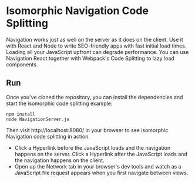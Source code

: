 # Isomorphic Navigation Code Splitting
Navigation works just as well on the server as it does on the client. Use it with React and Node to write SEO-friendly apps with fast initial load times. Loading all your JavaScript upfront can degrade performance. You can use Navigation React together with Webpack's Code Splitting to lazy load components. 

## Run
Once you've cloned the repository, you can install the dependencies and start the isomorphic code splitting example:

    npm install
    node NavigationServer.js
	
Then visit http://localhost:8080/ in your browser to see isomorphic Navigation code splitting in action.
* Click a Hyperlink before the JavaScript loads and the navigation happens on the server. Click a Hyperlink after the JavaScript loads and the navigation happens on the client. 
* Open up the Network tab in your browser's dev tools and watch as a JavaScript file request appears when you first navigate between views.